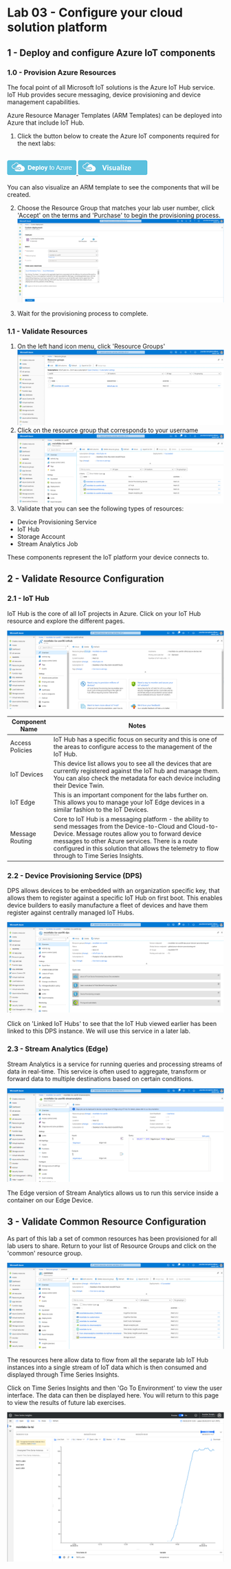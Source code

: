 # Lab 03 - Configure your cloud solution platform

## 1 - Deploy and configure Azure IoT components

### 1.0 - Provision Azure Resources

The focal point of all Microsoft IoT solutions is the Azure IoT Hub service. IoT Hub provides secure messaging, device provisioning and device management capabilities.

Azure Resource Manager Templates (ARM Templates) can be deployed into Azure that include IoT Hub. 

1. Click the button below to create the Azure IoT components required for the next labs:<br/><br/>
<a href="https://portal.azure.com/#create/Microsoft.Template/uri/https%3A%2F%2Fraw.githubusercontent.com%2Fawaregroup%2FIIALab%2Fmaster%2Fsrc%2FAzure.ARM%2Fiia-azuredeploy.json" target="_blank" rel="noopener noreferrer">
<img src="https://raw.githubusercontent.com/Azure/azure-quickstart-templates/master/1-CONTRIBUTION-GUIDE/images/deploytoazure.png"/>
</a>
<a href="http://armviz.io/#/?load=https%3A%2F%2Fraw.githubusercontent.com%2Fawaregroup%2FIIALab%2Fmaster%2Fsrc%2FAzure.ARM%2Fiia-azuredeploy.json" target="_blank" rel="noopener noreferrer">
<img src="https://raw.githubusercontent.com/Azure/azure-quickstart-templates/master/1-CONTRIBUTION-GUIDE/images/visualizebutton.png"/>
</a><br/><br/>
You can also visualize an ARM template to see the components that will be created.

2. Choose the Resource Group that matches your lab user number, click 'Accept' on the terms and 'Purchase' to begin the provisioning process.
![](./media/3_1.png)

3. Wait for the provisioning process to complete.

### 1.1 - Validate Resources

1. On the left hand icon menu, click 'Resource Groups'
![](./media/3_2.png)
2. Click on the resource group that corresponds to your username
![](./media/3_3.png)
3. Validate that you can see the following types of resources:<br/>
* Device Provisioning Service
* IoT Hub
* Storage Account
* Stream Analytics Job

These components represent the IoT platform your device connects to.


## 2 - Validate Resource Configuration

### 2.1 - IoT Hub

IoT Hub is the core of all IoT projects in Azure. Click on your IoT Hub resource and explore the different pages. 


![](./media/3_4.png)


|Component Name    |Notes|
|--------|-----|
|Access Policies|IoT Hub has a specific focus on security and this is one of the areas to configure access to the management of the IoT Hub. |
|IoT Devices|This device list allows you to see all the devices that are currently registered against the IoT hub and manage them. You can also check the metadata for each device including their Device Twin.|
|IoT Edge|This is an important component for the labs further on. This allows you to manage your IoT Edge devices in a similar fashion to the IoT Devices.|
|Message Routing|Core to IoT Hub is a messaging platform - the ability to send messages from the Device-to-Cloud and Cloud-to-Device. Message routes allow you to forward device messages to other Azure services. There is a route configured in this solution that allows the telemetry to flow through to Time Series Insights.

### 2.2 - Device Provisioning Service (DPS)

DPS allows devices to be embedded with an organization specific key, that allows them to register against a specific IoT Hub on first boot. This enables device builders to easily manufacture a fleet of devices and have them register against centrally managed IoT Hubs.

![](./media/3_5.png)

Click on 'Linked IoT Hubs' to see that the IoT Hub viewed earlier has been linked to this DPS instance. We will use this service in a later lab.

### 2.3 - Stream Analytics (Edge)

Stream Analytics is a service for running queries and processing streams of data in real-time. This service is often used to aggregate, transform or forward data to multiple destinations based on certain conditions. 

![](./media/3_6.png)

The Edge version of Stream Analytics allows us to run this service inside a container on our Edge Device. 


## 3 - Validate Common Resource Configuration
As part of this lab a set of common resources has been provisioned for all lab users to share. Return to your list of Resource Groups and click on the 'common' resource group.

![](./media/3_7.png)

The resources here allow data to flow from all the separate lab IoT Hub instances into a single stream of IoT data which is then consumed and displayed through Time Series Insights.

Click on Time Series Insights and then 'Go To Environment' to view the user interface. The data can then be displayed here. You will return to this page to view the results of future lab exercises.

![](./media/3_8.png)